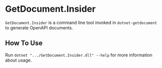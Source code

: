 # GetDocument.Insider

`GetDocument.Insider` is a command line tool invoked in `dotnet-getdocument` to generate OpenAPI documents.

## How To Use

Run `dotnet ".../GetDocument.Insider.dll" --help` for more information about usage.
